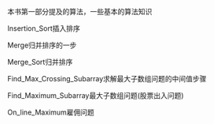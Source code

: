 本书第一部分提及的算法，一些基本的算法知识

Insertion_Sort插入排序

Merge归并排序的一步

Merge_Sort归并排序

Find_Max_Crossing_Subarray求解最大子数组问题的中间值步骤

Find_Maximum_Subarray最大子数组问题(股票出入问题)

On_line_Maximum雇佣问题
